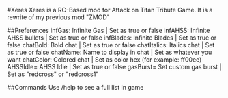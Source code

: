 #Xeres
Xeres is a RC-Based mod for Attack on Titan Tribute Game. It is a rewrite of my previous mod "ZMOD"

##Preferences
infGas: Infinite Gas | Set as true or false
infAHSS: Infinite AHSS bullets | Set as true or false
infBlades: Infinite Blades | Set as true or false
chatBold: Bold chat | Set as true or false
chatItalics: Italics chat | Set as true or false
chatName: Name to display in chat | Set as whatever you want
chatColor: Colored chat | Set as color hex (for example: ff00ee)
AHSSIdle= AHSS Idle | Set as true or false
gasBurst= Set custom gas burst | Set as "redcross" or "redcross1"

##Commands
Use /help to see a full list in game
